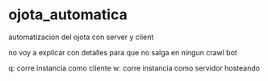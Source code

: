 # ojota_automatica
automatizacion del ojota con server y client

no voy a explicar con detalles para que no salga en ningun crawl bot

q: corre instancia como cliente
w: corre instancia como servidor hosteando
